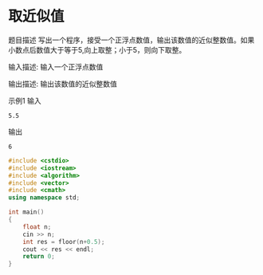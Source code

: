 # 取近似值

题目描述
写出一个程序，接受一个正浮点数值，输出该数值的近似整数值。如果小数点后数值大于等于5,向上取整；小于5，则向下取整。

输入描述:
输入一个正浮点数值

输出描述:
输出该数值的近似整数值

示例1
输入
```
5.5
```
输出
```
6
```

```c++
#include <cstdio>
#include <iostream>
#include <algorithm>
#include <vector>
#include <cmath>
using namespace std;

int main()
{
    float n;
    cin >> n;
    int res = floor(n+0.5);
    cout << res << endl;
    return 0;
}
```